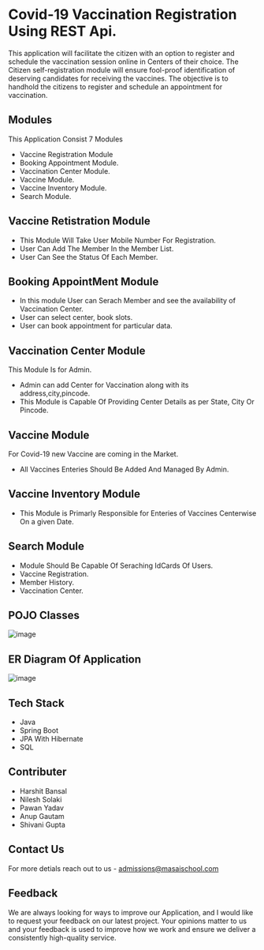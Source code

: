 # Covid-19 Vaccination Registration Using REST Api.

This application will facilitate the citizen with an option to register and schedule the vaccination session online in Centers of their choice. The Citizen self-registration module will ensure fool-proof identification of deserving candidates for receiving the vaccines.
The objective is to handhold the citizens to register and schedule an appointment for vaccination.

## Modules

This Application Consist 7 Modules

- Vaccine Registration Module
- Booking Appointment Module.
- Vaccination Center Module.
- Vaccine Module.
- Vaccine Inventory Module.
- Search Module.

## Vaccine Retistration Module
- This Module Will Take User Mobile Number For Registration.
- User Can Add The Member In the Member List.
- User Can See the Status Of Each Member.

## Booking AppointMent Module
- In this module User can Serach Member and see the availability of Vaccination Center.
- User can select center, book slots. 
- User can book appointment for particular data.

## Vaccination Center Module
This Module Is for Admin.

- Admin can add Center for Vaccination along with its address,city,pincode.
- This Module is Capable Of Providing Center Details as per State, City Or Pincode.

## Vaccine Module
For Covid-19 new Vaccine are coming in the Market.
- All Vaccines Enteries Should Be Added And Managed By Admin.

## Vaccine Inventory Module

- This Module is Primarly Responsible for Enteries of Vaccines Centerwise On a given Date.

## Search Module

- Module Should Be Capable Of Seraching IdCards Of Users.
- Vaccine Registration.
- Member History.
- Vaccination Center.

## POJO Classes
![image](https://user-images.githubusercontent.com/101393035/201486809-587dda23-03cd-4ebb-9232-c4f83b4d66fd.png)

## ER Diagram Of Application
![image](https://user-images.githubusercontent.com/101393035/201487101-05137398-5979-4716-ab79-6c3909350f92.png)

## Tech Stack
- Java
- Spring Boot
- JPA With Hibernate
- SQL

## Contributer
- Harshit Bansal
- Nilesh Solaki
- Pawan Yadav
- Anup Gautam
- Shivani Gupta

## Contact Us
For more detials reach out to us - admissions@masaischool.com

## Feedback
We are always looking for ways to improve our Application, and I would like to request your feedback on our latest project. Your opinions matter to us and your feedback is used to improve how we work and ensure we deliver a consistently high-quality service.





